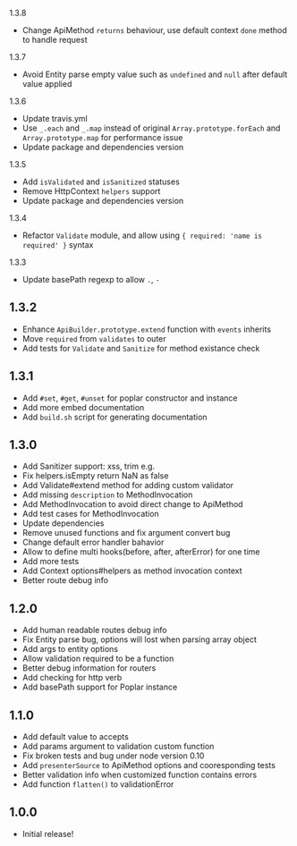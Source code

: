 1.3.8
- Change ApiMethod `returns` behaviour, use default context `done` method to handle request

1.3.7
- Avoid Entity parse empty value such as `undefined` and `null` after default value applied

1.3.6
- Update travis.yml
- Use `_.each` and `_.map` instead of original `Array.prototype.forEach` and `Array.prototype.map` for performance issue
- Update package and dependencies version

1.3.5
- Add `isValidated` and `isSanitized` statuses
- Remove HttpContext `helpers` support
- Update package and dependencies version

1.3.4
- Refactor `Validate` module, and allow using `{ required: 'name is required' }` syntax

1.3.3
- Update basePath regexp to allow `.`, `-`

1.3.2
-----------
- Enhance `ApiBuilder.prototype.extend` function with `events` inherits
- Move `required` from `validates` to outer
- Add tests for `Validate` and `Sanitize` for method existance check

1.3.1
-----------
- Add `#set`, `#get`, `#unset` for poplar constructor and instance
- Add more embed documentation
- Add `build.sh` script for generating documentation

1.3.0
-----------
- Add Sanitizer support: xss, trim e.g.
- Fix helpers.isEmpty return NaN as false
- Add Validate#extend method for adding custom validator
- Add missing `description` to MethodInvocation
- Add MethodInvocation to avoid direct change to ApiMethod
- Add test cases for MethodInvocation
- Update dependencies
- Remove unused functions and fix argument convert bug
- Change default error handler bahavior
- Allow to define multi hooks(before, after, afterError) for one time
- Add more tests
- Add Context options#helpers as method invocation context
- Better route debug info

1.2.0
-----------

- Add human readable routes debug info
- Fix Entity parse bug, options will lost when parsing array object
- Add args to entity options
- Allow validation required to be a function
- Better debug information for routers
- Add checking for http verb
- Add basePath support for Poplar instance


1.1.0
-----------

- Add default value to accepts
- Add params argument to validation custom function
- Fix broken tests and bug under node version 0.10
- Add `presenterSource` to ApiMethod options and cooresponding tests
- Better validation info when customized function contains errors
- Add function `flatten()` to validationError

1.0.0
-----------

- Initial release!
